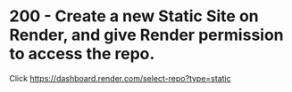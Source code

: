 # 200 - Create a new Static Site on Render, and give Render permission to access the repo.

Click https://dashboard.render.com/select-repo?type=static
